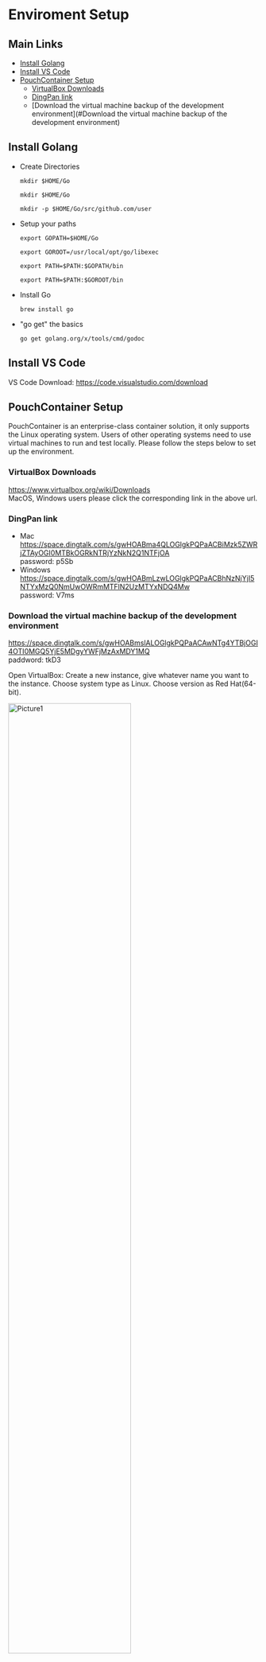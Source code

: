 # Enviroment Setup

## Main Links

- [Install Golang](#Install&nbsp;Golang)
- [Install VS Code](#Install&nbsp;VS&nbsp;Code)
- [PouchContainer Setup](#PouchContainer&nbsp;Setup)
  - [VirtualBox Downloads](#VirtualBox&nbsp;Downloads)
  - [DingPan link](#DingPan&nbsp;link)
  - [Download the virtual machine backup of the development environment](#Download the virtual machine backup of the development environment)

## Install Golang

- Create Directories

  `mkdir $HOME/Go`
  
  `mkdir $HOME/Go`
  
  `mkdir -p $HOME/Go/src/github.com/user`

 

- Setup your paths

  `export GOPATH=$HOME/Go`
  
  `export GOROOT=/usr/local/opt/go/libexec`
  
  `export PATH=$PATH:$GOPATH/bin`
  
  `export PATH=$PATH:$GOROOT/bin`

 

- Install Go

  `brew install go`

 

- "go get" the basics

  `go get golang.org/x/tools/cmd/godoc`

 

## Install VS Code

VS Code Download: <https://code.visualstudio.com/download>



## PouchContainer Setup

PouchContainer is an enterprise-class container solution, it only supports the Linux operating system. Users of other operating systems need to use virtual machines to run and test locally. Please follow the steps below to set up the environment.

 
### VirtualBox Downloads
 <https://www.virtualbox.org/wiki/Downloads>   
  MacOS,  Windows users please click the corresponding link in the above url.

### DingPan link
  - Mac
      <https://space.dingtalk.com/s/gwHOABma4QLOGlgkPQPaACBiMzk5ZWRjZTAyOGI0MTBkOGRkNTRjYzNkN2Q1NTFjOA>   
      password: p5Sb
  - Windows
      <https://space.dingtalk.com/s/gwHOABmLzwLOGlgkPQPaACBhNzNjYjI5NTYxMzQ0NmUwOWRmMTFlN2UzMTYxNDQ4Mw>   
      password: V7ms
 
### Download the virtual machine backup of the development environment
  https://space.dingtalk.com/s/gwHOABmslALOGlgkPQPaACAwNTg4YTBjOGI4OTI0MGQ5YjE5MDgyYWFjMzAxMDY1MQ   
  paddword: tkD3 

  Open VirtualBox: Create a new instance, give whatever name you want to the instance. Choose system type as Linux. Choose version as Red Hat(64-bit).

  <img src="https://img.alicdn.com/tfs/TB1zfYLDv1TBuNjy0FjXXajyXXa-939-687.png" alt="Picture1" width="70%" >
 

  click continue to the next step. Set memory size as 1024M.

  <img src="https://img.alicdn.com/tfs/TB153GfDpOWBuNjy0FiXXXFxVXa-939-558.png" alt="Picture2" width="70%" >
 

  Click continue. Use the virtual disk file download in the last step. The CentOS.vdi file. Click “Create” to create a new instance. Start the new instance, login with users: root, password: Ali88Baiji

  <img src="https://img.alicdn.com/tfs/TB1afqRDuySBuNjy1zdXXXPxFXa-939-552.png" alt="Picture3" width="70%" >


  Use ip ad command to see the MAC address of your machine.

  `$ Ip ad`

  <img src="https://img.alicdn.com/tfs/TB1NVGpDER1BeNjy0FmXXb0wVXa-939-397.png" alt="Picture4" width="70%" >

  Use vim to modify /etc/sysconfig/network-scripts/ifcfg-eth0 file, modify the HWADDR same as the MAC address showed above. Save and exit.

  <img src="https://img.alicdn.com/tfs/TB1u_JCvnXYBeNkHFrdXXciuVXa-939-639.png" alt="Picture5" width="70%" >


  Reboot and ping [www.alibaba-inc.com](http://www.alibaba-inc.com) to see if the network connection is correct.

  <img src="https://img.alicdn.com/tfs/TB1CW8oviOYBuNjSsD4XXbSkFXa-939-216.png" alt="Picture6" width="70%" >

 
  `$ systemctl  start pouch`

  Start the pouch service.

  `$ pouch run -t -d busybox sh`

  Start a busybox basic container.

  <img src="https://img.alicdn.com/tfs/TB1jFuFDACWBuNjy0FaXXXUlXXa-939-87.png" alt="Picture7" width="70%" >

  `$ pouch exec -it {ID} sh`

  The ID is the first six characters showed in the last command.

  <img src="https://img.alicdn.com/tfs/TB1_G6bDxGYBuNjy0FnXXX5lpXa-939-75.png" alt="Picture8" width="70%" >

  Now, you have successfully start the PouchContainer service.
